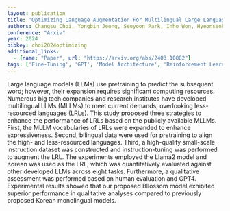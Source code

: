 ```yaml
---
layout: publication
title: 'Optimizing Language Augmentation For Multilingual Large Language Models: A Case Study On Korean'
authors: Changsu Choi, Yongbin Jeong, Seoyoon Park, Inho Won, Hyeonseok Lim, Sangmin Kim, Yejee Kang, Chanhyuk Yoon, Jaewan Park, Yiseul Lee, Hyejin Lee, Younggyun Hahm, Hansaem Kim, Kyungtae Lim
conference: "Arxiv"
year: 2024
bibkey: choi2024optimizing
additional_links:
  - {name: "Paper", url: "https://arxiv.org/abs/2403.10882"}
tags: ['Fine-Tuning', 'GPT', 'Model Architecture', 'Reinforcement Learning', 'Training Techniques', 'Pretraining Methods']
---
```

Large language models (LLMs) use pretraining to predict the subsequent word;
however, their expansion requires significant computing resources. Numerous big
tech companies and research institutes have developed multilingual LLMs (MLLMs)
to meet current demands, overlooking less-resourced languages (LRLs). This
study proposed three strategies to enhance the performance of LRLs based on the
publicly available MLLMs. First, the MLLM vocabularies of LRLs were expanded to
enhance expressiveness. Second, bilingual data were used for pretraining to
align the high- and less-resourced languages. Third, a high-quality small-scale
instruction dataset was constructed and instruction-tuning was performed to
augment the LRL. The experiments employed the Llama2 model and Korean was used
as the LRL, which was quantitatively evaluated against other developed LLMs
across eight tasks. Furthermore, a qualitative assessment was performed based
on human evaluation and GPT4. Experimental results showed that our proposed
Bllossom model exhibited superior performance in qualitative analyses compared
to previously proposed Korean monolingual models.
